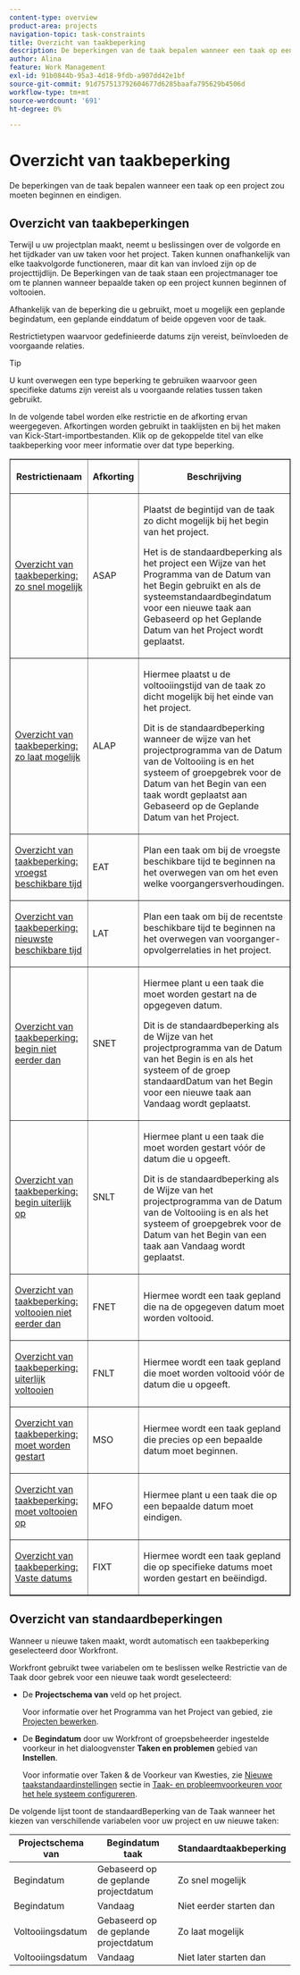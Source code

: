 ```yaml
---
content-type: overview
product-area: projects
navigation-topic: task-constraints
title: Overzicht van taakbeperking
description: De beperkingen van de taak bepalen wanneer een taak op een project zou moeten beginnen en eindigen.
author: Alina
feature: Work Management
exl-id: 91b0844b-95a3-4d18-9fdb-a907dd42e1bf
source-git-commit: 91d757513792604677d6285baafa795629b4506d
workflow-type: tm+mt
source-wordcount: '691'
ht-degree: 0%

---
```


# Overzicht van taakbeperking

<!-- Audited: 12/2023 -->

De beperkingen van de taak bepalen wanneer een taak op een project zou moeten beginnen en eindigen.

## Overzicht van taakbeperkingen

Terwijl u uw projectplan maakt, neemt u beslissingen over de volgorde en het tijdkader van uw taken voor het project. Taken kunnen onafhankelijk van elke taakvolgorde functioneren, maar dit kan van invloed zijn op de projecttijdlijn. De Beperkingen van de taak staan een projectmanager toe om te plannen wanneer bepaalde taken op een project kunnen beginnen of voltooien.

Afhankelijk van de beperking die u gebruikt, moet u mogelijk een geplande begindatum, een geplande einddatum of beide opgeven voor de taak.

Restrictietypen waarvoor gedefinieerde datums zijn vereist, beïnvloeden de voorgaande relaties.

>[!TIP]
>
>U kunt overwegen een type beperking te gebruiken waarvoor geen specifieke datums zijn vereist als u voorgaande relaties tussen taken gebruikt.

In de volgende tabel worden elke restrictie en de afkorting ervan weergegeven. Afkortingen worden gebruikt in taaklijsten en bij het maken van Kick-Start-importbestanden. Klik op de gekoppelde titel van elke taakbeperking voor meer informatie over dat type beperking.

<table border="1" cellspacing="15" cellpadding="1"> 
 <col> 
 <col> 
 <col>
 <thead> 
  <tr> 
   <th> <p><strong>Restrictienaam</strong> </p> </th> 
   <th> <p><strong>Afkorting</strong> </p> </th> 
   <th> <p><strong>Beschrijving</strong> </p> </th> 
  </tr> 
 </thead> 
 <tbody> 
  <tr> 
   <td scope="col"> <p><a href="../../../manage-work/tasks/task-constraints/as-soon-as-possible.md" class="MCXref xref">Overzicht van taakbeperking: zo snel mogelijk</a> </p> </td> 
   <td scope="col"> <p>ASAP</p> </td>
   <td scope="col"> <p>Plaatst de begintijd van de taak zo dicht mogelijk bij het begin van het project.</p> 
   <p>Het is de standaardbeperking als het project een Wijze van het Programma van de Datum van het Begin gebruikt en als de systeemstandaardbegindatum voor een nieuwe taak aan Gebaseerd op het Geplande Datum van het Project wordt geplaatst. </p>
   </td> 
  </tr> 
  <tr> 
   <td scope="col"> <p><a href="../../../manage-work/tasks/task-constraints/as-late-as-possible.md" class="MCXref xref">Overzicht van taakbeperking: zo laat mogelijk </a> </p> </td> 
   <td scope="col"> <p>ALAP</p> </td> 
   <td scope="col"> <p>Hiermee plaatst u de voltooiingstijd van de taak zo dicht mogelijk bij het einde van het project.</p> 
   <p>Dit is de standaardbeperking wanneer de wijze van het projectprogramma van de Datum van de Voltooiing is en het systeem of groepgebrek voor de Datum van het Begin van een taak wordt geplaatst aan Gebaseerd op de Geplande Datum van het Project. </p>
   </td> 
  </tr> 
  <tr> 
   <td scope="col"> <p><a href="../../../manage-work/tasks/task-constraints/earliest-available-time.md" class="MCXref xref">Overzicht van taakbeperking: vroegst beschikbare tijd</a> </p> </td> 
   <td scope="col"> <p>EAT</p> </td> 
 <td scope="col"> <p>Plan een taak om bij de vroegste beschikbare tijd te beginnen na het overwegen van om het even welke voorgangersverhoudingen.</p> </td>
  </tr> 
  <tr> 
   <td scope="col"> <p><a href="../../../manage-work/tasks/task-constraints/latest-available-time.md" class="MCXref xref">Overzicht van taakbeperking: nieuwste beschikbare tijd</a> </p> </td> 
   <td scope="col"> <p>LAT</p> </td> 
   <td scope="col"> <p>Plan een taak om bij de recentste beschikbare tijd te beginnen na het overwegen van voorganger-opvolgerrelaties in het project.</p> </td>
  </tr> 
  <tr> 
   <td scope="col"> <p><a href="../../../manage-work/tasks/task-constraints/start-no-earlier-than.md" class="MCXref xref">Overzicht van taakbeperking: begin niet eerder dan</a> </p> </td> 
   <td scope="col"> <p>SNET</p> </td> 
   <td scope="col"> <p>Hiermee plant u een taak die moet worden gestart na de opgegeven datum.</p> 
   <p>Dit is de standaardbeperking als de Wijze van het projectprogramma van de Datum van het Begin is en als het systeem of de groep standaardDatum van het Begin voor een nieuwe taak aan Vandaag wordt geplaatst.   </td> 
  </tr> 
  <tr> 
   <td scope="col"> <p><a href="../../../manage-work/tasks/task-constraints/start-no-later-than.md" class="MCXref xref">Overzicht van taakbeperking: begin uiterlijk op</a> </p> </td> 
   <td scope="col"> <p>SNLT</p> </td> 
   <td scope="col"> <p>Hiermee plant u een taak die moet worden gestart vóór de datum die u opgeeft.</p> 
   <p>Dit is de standaardbeperking als de Wijze van het projectprogramma van de Datum van de Voltooiing is en als het systeem of groepgebrek voor de Datum van het Begin van een taak aan Vandaag wordt geplaatst. 
   </td> 
  </tr> 
  <tr> 
   <td scope="col"> <p><a href="../../../manage-work/tasks/task-constraints/finish-no-earlier-than.md" class="MCXref xref">Overzicht van taakbeperking: voltooien niet eerder dan</a> </p> </td> 
   <td scope="col"> <p>FNET</p> </td>
   <td scope="col"> <p>Hiermee wordt een taak gepland die na de opgegeven datum moet worden voltooid.</p> </td> 
  </tr> 
  <tr> 
   <td scope="col"> <p><a href="../../../manage-work/tasks/task-constraints/finish-no-later-than.md" class="MCXref xref">Overzicht van taakbeperking: uiterlijk voltooien</a> </p> </td> 
   <td scope="col"> <p>FNLT</p> </td> 
   <td scope="col"> <p>Hiermee wordt een taak gepland die moet worden voltooid vóór de datum die u opgeeft.</p> </td> 
  </tr> 
  <tr> 
   <td> <p><a href="../../../manage-work/tasks/task-constraints/must-start-on.md" class="MCXref xref">Overzicht van taakbeperking: moet worden gestart</a> </p> </td> 
   <td scope="col"> <p>MSO</p> </td> 
   <td scope="col"> <p>Hiermee wordt een taak gepland die precies op een bepaalde datum moet beginnen.</p> </td> 
  </tr> 
  <tr> 
   <td> <p><a href="../../../manage-work/tasks/task-constraints/must-finish-on.md" class="MCXref xref">Overzicht van taakbeperking: moet voltooien op</a> </p> </td> 
   <td scope="col"> <p>MFO</p> </td> 
   <td scope="col"> <p>Hiermee plant u een taak die op een bepaalde datum moet eindigen.</p> </td>
  </tr> 
  <tr> 
   <td> <p><a href="../../../manage-work/tasks/task-constraints/fixed-dates.md" class="MCXref xref">Overzicht van taakbeperking: Vaste datums</a> </p> </td> 
   <td> <p>FIXT</p> </td> 
   <td> <p>Hiermee wordt een taak gepland die op specifieke datums moet worden gestart en beëindigd.</p> </td> 
  </tr> 
 </tbody> 
</table>

## Overzicht van standaardbeperkingen

Wanneer u nieuwe taken maakt, wordt automatisch een taakbeperking geselecteerd door Workfront.

Workfront gebruikt twee variabelen om te beslissen welke Restrictie van de Taak door gebrek voor een nieuwe taak wordt geselecteerd:

* De **Projectschema van** veld op het project.

  Voor informatie over het Programma van het Project van gebied, zie [Projecten bewerken](../../../manage-work/projects/manage-projects/edit-projects.md).

* De **Begindatum** door uw Workfront of groepsbeheerder ingestelde voorkeur in het dialoogvenster **Taken en problemen** gebied van **Instellen**.

  Voor informatie over Taken &amp; de Voorkeur van Kwesties, zie [Nieuwe taakstandaardinstellingen](../../../administration-and-setup/set-up-workfront/configure-system-defaults/set-task-issue-preferences.md#new-task-defaults) sectie in [Taak- en probleemvoorkeuren voor het hele systeem configureren](../../../administration-and-setup/set-up-workfront/configure-system-defaults/set-task-issue-preferences.md).

De volgende lijst toont de standaardBeperking van de Taak wanneer het kiezen van verschillende variabelen voor uw project en uw nieuwe taken:

| Projectschema van | Begindatum taak | Standaardtaakbeperking |
|---|---|---|
| Begindatum | Gebaseerd op de geplande projectdatum | Zo snel mogelijk |
| Begindatum | Vandaag | Niet eerder starten dan |
| Voltooiingsdatum | Gebaseerd op de geplande projectdatum | Zo laat mogelijk |
| Voltooiingsdatum | Vandaag | Niet later starten dan |
